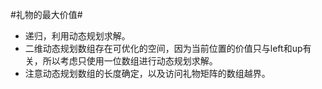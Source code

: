 #礼物的最大价值#

*   递归，利用动态规划求解。
*   二维动态规划数组存在可优化的空间，因为当前位置的价值只与left和up有关，所以考虑只使用一位数组进行动态规划求解。
*   注意动态规划数组的长度确定，以及访问礼物矩阵的数组越界。